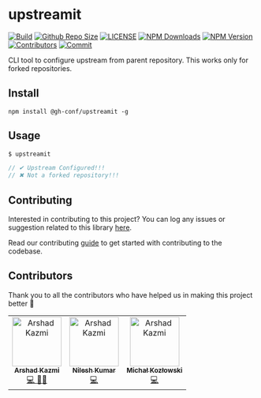 # upstreamit

[![Build](https://img.shields.io/travis/com/gh-conf/upstreamit.svg)](https://travis-ci.com/gh-conf/upstreamit/)
[![Github Repo Size](https://img.shields.io/github/repo-size/gh-conf/upstreamit.svg)](https://github.com/gh-conf/upstreamit)
[![LICENSE](https://img.shields.io/npm/l/@gh-conf/upstreamit.svg)](https://github.com/gh-conf/upstreamit/blob/master/LICENSE)
[![NPM Downloads](https://img.shields.io/npm/dt/@gh-conf/upstreamit.svg)](https://www.npmjs.com/package/@gh-conf/upstreamit)
[![NPM Version](https://img.shields.io/npm/v/@gh-conf/upstreamit.svg)](https://www.npmjs.com/package/@gh-conf/upstreamit)
[![Contributors](https://img.shields.io/github/contributors/gh-conf/upstreamit.svg)](https://github.com/gh-conf/upstreamit/graphs/contributors)
[![Commit](https://img.shields.io/github/last-commit/gh-conf/upstreamit.svg)](https://github.com/gh-conf/upstreamit/commits/master)

CLI tool to configure upstream from parent repository. This works only for forked repositories.

## Install

```
npm install @gh-conf/upstreamit -g
```

## Usage

```js
$ upstreamit

// ✔ Upstream Configured!!!
// ✖ Not a forked repository!!!
```

## Contributing

Interested in contributing to this project?
You can log any issues or suggestion related to this library [here](https://github.com/gh-conf/upstreamit/issues/new).

Read our contributing [guide](CONTRIBUTING.md) to get started with contributing to the codebase.

## Contributors

Thank you to all the contributors who have helped us in making this project better 🙌
<table>
  <tr>
    <td align="center"><a href="https://github.com/arshadkazmi42"><img src="https://github.com/arshadkazmi42.png" width="100px;" alt="Arshad Kazmi"/><br /><sub><b>Arshad Kazmi</b></sub></a><br /><a href="" title="Coding">💻 </a> <a href="https://github.com/all-contributors/all-contributors/commits?author=kentcdodds" title="Documentation">📖</a><a href="" title="Reviewed Pull Requests">👀</a></td>
    <td align="center"><a href="https://github.com/nileshkumar"><img src="https://github.com/nileshkumar.png" width="100px;" alt="Arshad Kazmi"/><br /><sub><b>Nilesh Kumar</b></sub></a><br /><a href="" title="Coding">💻 </a></td>
    <td align="center"><a href="https://github.com/kozlovvski"><img src="https://github.com/kozlovvski.png" width="100px;" alt="Arshad Kazmi"/><br /><sub><b>Michał Kozłowski</b></sub></a><br /><a href="" title="Coding">💻 </a></td>
  </tr>
</table>
